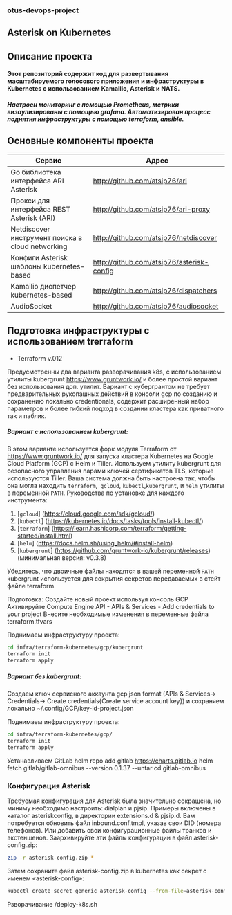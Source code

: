 ### otus-devops-project
## Asterisk on Kubernetes
## Описание проекта
#### Этот репозиторий содержит код для развертывания масштабируемого голосового приложения и инфраструктуры в Kubernetes с использованием Kamailio, Asterisk и NATS.
##### Настроен мониторинг с помощью Prometheus, метрики визаулизированы с помощью grafana. Автоматизирован процесс поднятия инфраструктуры с помощью terraform, ansible.

## Основные компоненты проекта
 | Сервис                                             | Адрес                                     |
 | -------------------------------------------------- | ----------------------------------------- |
 | Go библиотека интерфейса ARI Asterisk              | http://github.com/atsip76/ari             |
 | Прокси для интерфейса REST Asterisk (ARI)          | http://github.com/atsip76/ari-proxy       |
 | Netdiscover инструмент поиска в cloud networking   | http://github.com/atsip76/netdiscover     |
 | Конфиги Asterisk  шаблоны kubernetes-based         | http://github.com/atsip76/asterisk-config |
 | Kamailio диспетчер kubernetes-based                | http://github.com/atsip76/dispatchers     |
 | AudioSocket                                        | http://github.com/atsip76/audiosocket     |

## Подготовка инфраструктуры с использованием trerraform
* Terraform v.012

Предусмотренны два варианта разворачивания k8s, с использованием утилиты kubergrunt https://www.gruntwork.io/ и более простой вариант без использования доп. утилит. Вариант с кубергрантом не требует предварительных рукопашных действий в консоли gcp по созданию и сохранению локально credentionals, содержит расширенный набор параметров и более гибкий подход в создании кластера как приватного так и паблик. 
##### Вариант с использованием kubergrunt:
В этом варианте используется форк модуля Terraform от https://www.gruntwork.io/ для запуска кластера Kubernetes на Google Cloud Platform (GCP) с Helm и Tiller.
Используем утилиту kubergrunt для безопасного управления парами ключей сертификатов TLS, которые используются Tiller.
Ваша система должна быть настроена так, чтобы она могла находить `terraform`,` gcloud`, `kubectl`,`kubergrunt`, и `helm` утилиты в переменной `PATH`. 
Руководства по установке для каждого инструмента:

1. [`gcloud`] (https://cloud.google.com/sdk/gcloud/)
2. [`kubectl`] (https://kubernetes.io/docs/tasks/tools/install-kubectl/)
3. [`terraform`] (https://learn.hashicorp.com/terraform/getting-started/install.html)
4. [`helm`] (https://docs.helm.sh/using_helm/#install-helm)
5. [`kubergrunt`] (https://github.com/gruntwork-io/kubergrunt/releases) (минимальная версия: v0.3.8)

Убедитесь, что двоичные файлы находятся в вашей переменной `PATH`
kubergrunt используется для сокрытия секретов передаваемых в стейт файле terraform.

Подготовка:
Создайте новый проект используя консоль GCP
Активируйте Compute Engine API - APIs & Services - Add credentials to your project
Внесите необходимые изменения в переменные файла terraform.tfvars

Поднимаем инфраструктуру проекта:

```sh
cd infra/terraform-kubernetes/gcp/kubergrunt
terraform init
terraform apply
```

##### Вариант без kubergrunt:
Создаем ключ сервисного аккаунта gcp json format (APIs & Services-> Credentials-> Create credentials{Create service account key}) и сохраняем локально ~/.config/GCP/key-id-project.json

Поднимаем инфраструктуру проекта:
```sh
cd infra/terraform-kubernetes/gcp/
terraform init
terraform apply
```

Устанавливаем GitLab
helm repo add gitlab https://charts.gitlab.io
helm fetch gitlab/gitlab-omnibus --version 0.1.37 --untar
cd gitlab-omnibus



### Конфигурация Asterisk
Требуемая конфигурация для Asterisk была значительно сокращена, но миниму необходимо настроить: dialplan и pjsip.
Примеры включены в каталог asteriskconfig, в директории extensions.d & pjsip.d.
Вам потребуется обновить файл inbound.conf.tmpl, указав свои DID (номера телефонов).
Или добавить свои конфигурационные файлы транков и экстеншенов.
Заархивируйте эти файлы конфигурации в файл asterisk-config.zip:
```sh
zip -r asterisk-config.zip *
```
Затем сохраните файл asterisk-config.zip в kubernetes как секрет с именем «asterisk-config»:
```sh
kubectl create secret generic asterisk-config --from-file=asterisk-config.zip
```
Рзворачивание /deploy-k8s.sh